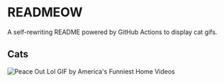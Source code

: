 # READMEOW

A self-rewriting README powered by GitHub Actions to display cat gifs.

## Cats

![Peace Out Lol GIF by America's Funniest Home Videos](https://media2.giphy.com/media/l4KibK3JwaVo0CjDO/200.gif?cid=9acd02da5e9e24haswdk4h5o4dt1z7hn5onnthg0f66m2zcu&ep=v1_gifs_search&rid=200.gif&ct=g)
